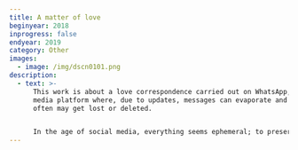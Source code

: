 ```yaml
---
title: A matter of love
beginyear: 2018
inprogress: false
endyear: 2019
category: Other
images:
  - image: /img/dscn0101.png
description:
  - text: >-
      This work is about a love correspondence carried out on WhatsApp, a social
      media platform where, due to updates, messages can evaporate and data
      often may get lost or deleted.


      In the age of social media, everything seems ephemeral; to preserve and cherish the memory of the epistolary exchange, this correspondence has been printed on linen with the slow technique of hand embroidery, giving weight and value to the connection.
---
```

